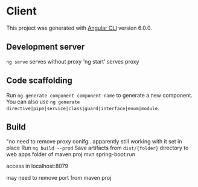 # Client

This project was generated with [Angular CLI](https://github.com/angular/angular-cli) version 6.0.0.

## Development server

`ng serve` serves without proxy
'ng start' serves proxy



## Code scaffolding

Run `ng generate component component-name` to generate a new component. You can also use `ng generate directive|pipe|service|class|guard|interface|enum|module`.

## Build

"no need to remove proxy conifg.. apparently still working with it set in place
Run `ng build --prod` 
Save artifacts from  `dist/{folder}` directory to web apps folder of maven proj
mvn spring-boot:run

access in localhost:8079

may need to remove port from maven proj

